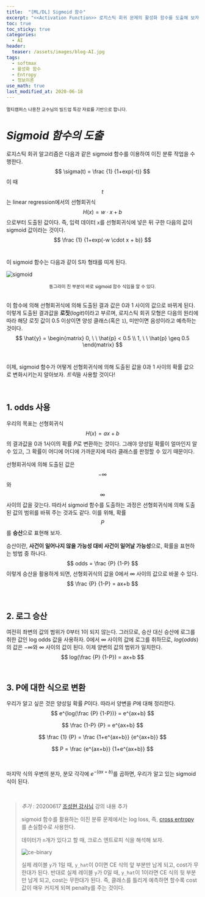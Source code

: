 ```yaml
---
title:  "[ML/DL] Sigmoid 함수"
excerpt: "<<Activation Function>> 로지스틱 회귀 문제의 활성화 함수를 도출해 보자."
toc: true
toc_sticky: true
categories:
  - AI
header:
  teaser: /assets/images/blog-AI.jpg
tags:
  - softmax
  - 활성화 함수
  - Entropy
  - 정보이론
use_math: true
last_modified_at: 2020-06-18
---
```




<sup>멀티캠퍼스 나용찬 교수님의 빌드업 특강 자료를 기반으로 합니다.</sup> 



# _Sigmoid 함수의 도출_



 로지스틱 회귀 알고리즘은 다음과 같은 sigmoid 함수를 이용하여 이진 분류 작업을 수행한다.
$$
\sigma(t) = \frac {1} {1+exp(-t)}
$$
 이 때 $$t$$는 linear regression에서의 선형회귀식 $$H(x) = w \cdot x + b$$으로부터 도출된 값이다. 즉, 입력 데이터 `x`를 선형회귀식에 넣은 뒤 구한 다음의 값이 sigmoid 값이라는 것이다.
$$
\frac {1} {1+exp(-w \cdot x + b)}
$$
<br>

 이 sigmoid 함수는 다음과 같이 S자 형태를 띠게 된다. 

![sigmoid]({{site.url}}/assets/images/sigmoid-function.png)

<center><sup> 동그라미 친 부분이 바로 sigmoid 함수 식임을 알 수 있다. </sup></center>

<br>

이 함수에 의해 선형회귀식에 의해 도출된 결과 값은 0과 1 사이의 값으로 바뀌게 된다. 이렇게 도출된 결과값을 **로짓**(*logit*)이라고 부르며, 로지스틱 회귀 모형은 다음의 원리에 따라 해당 로짓 값이 0.5 이상이면 양성 클래스(혹은 `1`), 미만이면 음성이라고 예측하는 것이다.
$$
\hat{y} = \begin{matrix}
0, \ \ \hat{p} < 0.5 \\
1, \ \ \hat{p} \geq 0.5
\end{matrix}
$$
<br>

 이제, sigmoid 함수가 어떻게 선형회귀식에 의해 도출된 값을 0과 1 사이의 확률 값으로 변화시키는지 알아보자. *트릭*을 사용할 것이다!

<br>



## 1. odds 사용



 우리의 목표는 선형회귀식 $$H(x)=ax+b$$의 결과값을 $0$과 $1$사이의 확률 $P$로 변환하는 것이다. 그래야 양성일 확률이 얼마인지 알 수 있고, 그 확률이 어디에 어디에 가까운지에 따라 클래스를 판정할 수 있기 때문이다.

  선형회귀식에 의해 도출된 값은 $$-\infty$$와 $$\infty$$ 사이의 값을 갖는다. 따라서 sigmoid 함수를 도출하는 과정은 선형회귀식에 의해 도출된 값의 범위를 바꿔 주는 것과도 같다. 이를 위해, 확률 $$P$$를 **승산**으로 표현해 보자. 

 승산이란, **사건이 일어나지 않을 가능성 대비 사건이 일어날 가능성**으로, 확률을 표현하는 방법 중 하나다. 
$$
odds = \frac {P} {1-P}
$$
 이렇게 승산을 활용하게 되면, 선형회귀식의 값을 $0$에서 $\infty$ 사이의 값으로 바꿀 수 있다.
$$
\frac {P} {1-P} = ax+b
$$

<br>

## 2. 로그 승산



 여전히 좌변의 값의 범위가 0부터 1이 되지 않는다. 그러므로, 승산 대신 승산에 로그를 취한 값인 log odds 값을 사용하자. $0$에서 $\infty$ 사이의 값에 로그를 취하므로, $log(odds)$의 값은 $-\infty$와 $\infty$ 사이의 값이 된다. 이제 양변의 값의 범위가 일치한다.
$$
log(\frac {P} {1-P}) = ax+b
$$
<br>

## 3. P에 대한 식으로 변환

 

 우리가 알고 싶은 것은 양성일 확률 $P$이다. 따라서 양변을 $P$에 대해 정리한다.
$$
e^{log(\frac {P} {1-P})} = e^{ax+b}
$$

$$
\frac {1-P} {P} = e^{ax+b}
$$

$$
\frac {1} {P} = \frac {1+e^{ax+b}} {e^{ax+b}}
$$

$$
P = \frac {e^{ax+b}} {1+e^{ax+b}}
$$

<br>

 마지막 식의 우변의 분자, 분모 각각에 $e^{-(ax+b)}$를 곱하면, 우리가 알고 있는 sigmoid 식이 된다.

<br>

> *추가* : 20200617 [조성현 강사님](https://blog.naver.com/chunjein) 강의 내용 추가
>
>  sigmoid 함수를 활용하는 이진 분류 문제에서는 log loss, 즉, [cross entropy](https://sirzzang.github.io/ai/AI-Information-Theory/)를 손실함수로 사용한다. 
>
>  데이터가 `n`개가 있다고 할 때, 크로스 엔트로피 식을 해석해 보자.
>
>  ![ce-binary]({{site.url}}/assets/images/sigmoid-ce-1.png)
>
>  실제 레이블 `y`가 1일 때, `y_hat`이 0이면 CE 식의 앞 부분만 남게 되고, cost가 무한대가 된다. 반대로 실제 레이블 `y`가 0일 때, `y_hat`이 1이라면 CE 식의 뒷 부분만 남게 되고, cost는 무한대가 된다. 즉, 클래스를 틀리게 예측하면 할수록 cost값이 매우 커지게 되며 penalty를 주는 것이다.